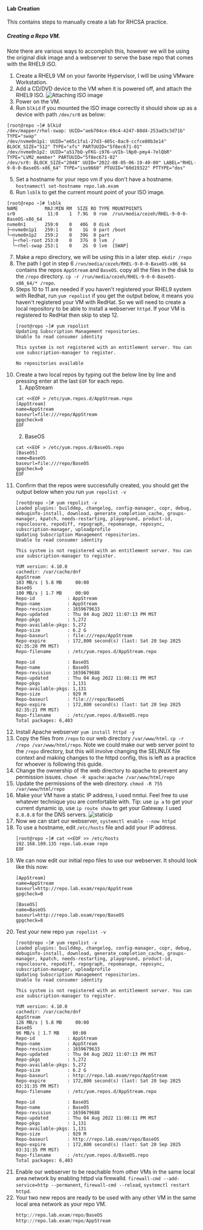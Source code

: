 #### Lab Creation

This contains steps to manually create a lab for RHCSA practice.

##### Creating a Repo VM.
Note there are various ways to accomplish this, however we will be using the original disk image and a webserver to serve the base repo that comes with the RHEL9 iSO.

1. Create a RHEL9 VM on your favorite Hypervisor, I will be using VMware Workstation.
2. Add a CD/DVD device to the VM when it is powered off, and attach the RHEL9 ISO. 
   ![Attaching ISO image](../images/isoimage.jpg)
3. Power on the VM.
4. Run `blkid` if you mounted the ISO image correctly it should show up as a device with path `/dev/sr0` as below:
```console
[root@repo ~]# blkid
/dev/mapper/rhel-swap: UUID="aeb704ce-69c4-4247-88d4-253ad3c3d71b" TYPE="swap"
/dev/nvme0n1p1: UUID="e65c1fa1-27d3-405c-8ac9-ccfce80b3e14" BLOCK_SIZE="512" TYPE="xfs" PARTUUID="5f8ec671-01"
/dev/nvme0n1p2: UUID="a517bQ-yFKG-i976-uVIb-lNp0-pmy4-7elQbR" TYPE="LVM2_member" PARTUUID="5f8ec671-02"
/dev/sr0: BLOCK_SIZE="2048" UUID="2022-08-05-06-19-40-00" LABEL="RHEL-9-0-0-BaseOS-x86_64" TYPE="iso9660" PTUUID="60d19322" PTTYPE="dos"

```

5. Set a hostname for your repo vm if you don't have a hostname. `hostnamectl set-hostname repo.lab.exam
`
6. Run `lsblk` to get the current mount point of your ISO image. 
```console
[root@repo ~]# lsblk
NAME          MAJ:MIN RM  SIZE RO TYPE MOUNTPOINTS
sr0            11:0    1  7.9G  0 rom  /run/media/cezeh/RHEL-9-0-0-BaseOS-x86_64
nvme0n1       259:0    0   40G  0 disk 
├─nvme0n1p1   259:1    0    1G  0 part /boot
└─nvme0n1p2   259:2    0   39G  0 part 
  ├─rhel-root 253:0    0   37G  0 lvm  /
  └─rhel-swap 253:1    0    2G  0 lvm  [SWAP]
```
7. Make a repo directory, we will be using this in a later step. `mkdir /repo`
8. The path I got in step 6 `/run/media/cezeh/RHEL-9-0-0-BaseOS-x86_64` contains the repos `AppStream` and `BaseOS`. copy all the files in the disk to the `/repo` directory. `cp -r /run/media/cezeh/RHEL-9-0-0-BaseOS-x86_64/* /repo`.
9. Steps 10 to 11 are needed if you haven't registered your RHEL9 system with Redhat, run `yum repolist` if you get the output below, it means you haven't registered your VM with RedHat. So we will need to create a local repository to be able to install a webserver `httpd`. If your VM is registered to RedHat then skip to step 12. 
    ```console
    [root@repo ~]# yum repolist
    Updating Subscription Management repositories.
    Unable to read consumer identity

    This system is not registered with an entitlement server. You can use subscription-manager to register.

    No repositories available
    ```
10. Create a two local repos by typing out the below line by line and pressing enter at the last `EOF` for each repo. 
    1.  AppStream
    ```console
    cat <<EOF > /etc/yum.repos.d/AppStream.repo
    [AppStream]                                
    name=AppStream
    baseurl=file:///repo/AppStream
    gpgcheck=0
    EOF
    ```
    2.  BaseOS
    ```console
    cat <<EOF > /etc/yum.repos.d/BaseOS.repo
    [BaseOS]                                
    name=BaseOS
    baseurl=file:///repo/BaseOS
    gpgcheck=0
    EOF
    ```
11. Confirm that the repos were successfully created, you should get the output below when you run `yum repolist -v`
    ```console
    [root@repo ~]# yum repolist -v
    Loaded plugins: builddep, changelog, config-manager, copr, debug, debuginfo-install, download, generate_completion_cache, groups-manager, kpatch, needs-restarting, playground, product-id, repoclosure, repodiff, repograph, repomanage, reposync, subscription-manager, uploadprofile
    Updating Subscription Management repositories.
    Unable to read consumer identity

    This system is not registered with an entitlement server. You can use subscription-manager to register.

    YUM version: 4.10.0
    cachedir: /var/cache/dnf
    AppStream                                                                                                                                103 MB/s | 5.8 MB     00:00    
    BaseOS                                                                                                                                   100 MB/s | 1.7 MB     00:00    
    Repo-id            : AppStream
    Repo-name          : AppStream
    Repo-revision      : 1659679633
    Repo-updated       : Thu 04 Aug 2022 11:07:13 PM MST
    Repo-pkgs          : 5,272
    Repo-available-pkgs: 5,272
    Repo-size          : 6.2 G
    Repo-baseurl       : file:///repo/AppStream
    Repo-expire        : 172,800 second(s) (last: Sat 20 Sep 2025 02:35:20 PM MST)
    Repo-filename      : /etc/yum.repos.d/AppStream.repo

    Repo-id            : BaseOS
    Repo-name          : BaseOS
    Repo-revision      : 1659679688
    Repo-updated       : Thu 04 Aug 2022 11:08:11 PM MST
    Repo-pkgs          : 1,131
    Repo-available-pkgs: 1,131
    Repo-size          : 929 M
    Repo-baseurl       : file:///repo/BaseOS
    Repo-expire        : 172,800 second(s) (last: Sat 20 Sep 2025 02:35:21 PM MST)
    Repo-filename      : /etc/yum.repos.d/BaseOS.repo
    Total packages: 6,403

    ```
12. Install Apache webserver `yum install httpd -y`
13. Copy the files from `/repo` to our web directory `/var/www/html`. `cp -r /repo /var/www/html/repo`. Note we could make our web server point to the `/repo` directory, but this will involve changing the SELINUX file context and making changes to the httpd config, this is left as a practice for whoever is following this guide. 
14. Change the ownership of the web directory to apache to prevent any permission issues. `chown -R apache:apache /var/www/html/repo`
15. Update the permissions of the web directory. `chmod -R 755 /var/www/html/repo`
16. Make your VM have a static IP address, I used nmtui. Feel free to use whatever technique you are comfortable with. 
Tip: use `ip a` to get your current dynamic ip, use `ip route show` to get your Gateway. I used `8.8.8.8` for the DNS servers.
![staticip](../images/staticip.jpg)
17. Now we can start our webserver, `systemctl enable --now httpd`
18. To use a hostname, edit `/etc/hosts` file and add your IP address.
    ```console
    [root@repo ~]# cat <<EOF >> /etc/hosts
    192.168.109.135 repo.lab.exam repo
    EOF
    ```
19. We can now edit our initial repo files to use our webserver. It should look like this now:
    ```
    [AppStream]
    name=AppStream
    baseurl=http://repo.lab.exam/repo/AppStream
    gpgcheck=0

    ```
    ```
    [BaseOS]
    name=BaseOS
    baseurl=http://repo.lab.exam/repo/BaseOS
    gpgcheck=0

    ```
20. Test your new repo `yum repolist -v`
    ```console
    [root@repo ~]# yum repolist -v
    Loaded plugins: builddep, changelog, config-manager, copr, debug, debuginfo-install, download, generate_completion_cache, groups-manager, kpatch, needs-restarting, playground, product-id, repoclosure, repodiff, repograph, repomanage, reposync, subscription-manager, uploadprofile
    Updating Subscription Management repositories.
    Unable to read consumer identity

    This system is not registered with an entitlement server. You can use subscription-manager to register.

    YUM version: 4.10.0
    cachedir: /var/cache/dnf
    AppStream                                                                                                                                126 MB/s | 5.8 MB     00:00    
    BaseOS                                                                                                                                    96 MB/s | 1.7 MB     00:00    
    Repo-id            : AppStream
    Repo-name          : AppStream
    Repo-revision      : 1659679633
    Repo-updated       : Thu 04 Aug 2022 11:07:13 PM MST
    Repo-pkgs          : 5,272
    Repo-available-pkgs: 5,272
    Repo-size          : 6.2 G
    Repo-baseurl       : http://repo.lab.exam/repo/AppStream
    Repo-expire        : 172,800 second(s) (last: Sat 20 Sep 2025 03:31:35 PM MST)
    Repo-filename      : /etc/yum.repos.d/AppStream.repo

    Repo-id            : BaseOS
    Repo-name          : BaseOS
    Repo-revision      : 1659679688
    Repo-updated       : Thu 04 Aug 2022 11:08:11 PM MST
    Repo-pkgs          : 1,131
    Repo-available-pkgs: 1,131
    Repo-size          : 929 M
    Repo-baseurl       : http://repo.lab.exam/repo/BaseOS
    Repo-expire        : 172,800 second(s) (last: Sat 20 Sep 2025 03:31:35 PM MST)
    Repo-filename      : /etc/yum.repos.d/BaseOS.repo
    Total packages: 6,403

    ```
21. Enable our webserver to be reachable from other VMs in the same local area network by enabling httpd via firewalld. `firewall-cmd --add-service=http --permanent`, `firewall-cmd --reload`, `systemctl restart httpd`.
22. Your two new repos are ready to be used with any other VM in the same local area network as your repo VM. 
    ```python
    http://repo.lab.exam/repo/BaseOS
    http://repo.lab.exam/repo/AppStream
    ```